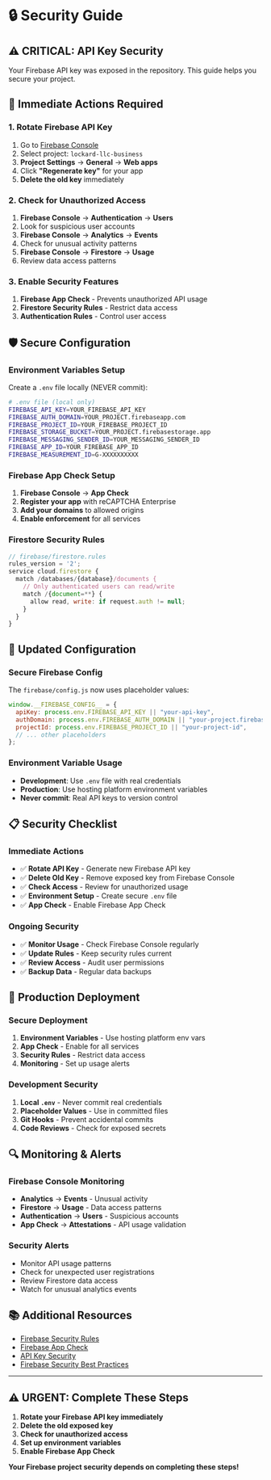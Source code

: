 # 🔒 Security Guide

## ⚠️ **CRITICAL: API Key Security**

Your Firebase API key was exposed in the repository. This guide helps you secure your project.

## 🚨 **Immediate Actions Required**

### **1. Rotate Firebase API Key**
1. Go to [Firebase Console](https://console.firebase.google.com/)
2. Select project: `lockard-llc-business`
3. **Project Settings** → **General** → **Web apps**
4. Click **"Regenerate key"** for your app
5. **Delete the old key** immediately

### **2. Check for Unauthorized Access**
1. **Firebase Console** → **Authentication** → **Users**
2. Look for suspicious user accounts
3. **Firebase Console** → **Analytics** → **Events**
4. Check for unusual activity patterns
5. **Firebase Console** → **Firestore** → **Usage**
6. Review data access patterns

### **3. Enable Security Features**
1. **Firebase App Check** - Prevents unauthorized API usage
2. **Firestore Security Rules** - Restrict data access
3. **Authentication Rules** - Control user access

## 🛡️ **Secure Configuration**

### **Environment Variables Setup**
Create a `.env` file locally (NEVER commit):

```bash
# .env file (local only)
FIREBASE_API_KEY=YOUR_FIREBASE_API_KEY
FIREBASE_AUTH_DOMAIN=YOUR_PROJECT.firebaseapp.com
FIREBASE_PROJECT_ID=YOUR_FIREBASE_PROJECT_ID
FIREBASE_STORAGE_BUCKET=YOUR_PROJECT.firebasestorage.app
FIREBASE_MESSAGING_SENDER_ID=YOUR_MESSAGING_SENDER_ID
FIREBASE_APP_ID=YOUR_FIREBASE_APP_ID
FIREBASE_MEASUREMENT_ID=G-XXXXXXXXXX
```

### **Firebase App Check Setup**
1. **Firebase Console** → **App Check**
2. **Register your app** with reCAPTCHA Enterprise
3. **Add your domains** to allowed origins
4. **Enable enforcement** for all services

### **Firestore Security Rules**
```javascript
// firebase/firestore.rules
rules_version = '2';
service cloud.firestore {
  match /databases/{database}/documents {
    // Only authenticated users can read/write
    match /{document=**} {
      allow read, write: if request.auth != null;
    }
  }
}
```

## 🔧 **Updated Configuration**

### **Secure Firebase Config**
The `firebase/config.js` now uses placeholder values:

```javascript
window.__FIREBASE_CONFIG__ = {
  apiKey: process.env.FIREBASE_API_KEY || "your-api-key",
  authDomain: process.env.FIREBASE_AUTH_DOMAIN || "your-project.firebaseapp.com",
  projectId: process.env.FIREBASE_PROJECT_ID || "your-project-id",
  // ... other placeholders
};
```

### **Environment Variable Usage**
- **Development**: Use `.env` file with real credentials
- **Production**: Use hosting platform environment variables
- **Never commit**: Real API keys to version control

## 📋 **Security Checklist**

### **Immediate Actions**
- ✅ **Rotate API Key** - Generate new Firebase API key
- ✅ **Delete Old Key** - Remove exposed key from Firebase Console
- ✅ **Check Access** - Review for unauthorized usage
- ✅ **Environment Setup** - Create secure `.env` file
- ✅ **App Check** - Enable Firebase App Check

### **Ongoing Security**
- ✅ **Monitor Usage** - Check Firebase Console regularly
- ✅ **Update Rules** - Keep security rules current
- ✅ **Review Access** - Audit user permissions
- ✅ **Backup Data** - Regular data backups

## 🚀 **Production Deployment**

### **Secure Deployment**
1. **Environment Variables** - Use hosting platform env vars
2. **App Check** - Enable for all services
3. **Security Rules** - Restrict data access
4. **Monitoring** - Set up usage alerts

### **Development Security**
1. **Local `.env`** - Never commit real credentials
2. **Placeholder Values** - Use in committed files
3. **Git Hooks** - Prevent accidental commits
4. **Code Reviews** - Check for exposed secrets

## 🔍 **Monitoring & Alerts**

### **Firebase Console Monitoring**
- **Analytics** → **Events** - Unusual activity
- **Firestore** → **Usage** - Data access patterns
- **Authentication** → **Users** - Suspicious accounts
- **App Check** → **Attestations** - API usage validation

### **Security Alerts**
- Monitor API usage patterns
- Check for unexpected user registrations
- Review Firestore data access
- Watch for unusual analytics events

## 📚 **Additional Resources**

- [Firebase Security Rules](https://firebase.google.com/docs/rules)
- [Firebase App Check](https://firebase.google.com/docs/app-check)
- [API Key Security](https://firebase.google.com/docs/projects/api-keys)
- [Firebase Security Best Practices](https://firebase.google.com/docs/security)

---

## ⚠️ **URGENT: Complete These Steps**

1. **Rotate your Firebase API key immediately**
2. **Delete the old exposed key**
3. **Check for unauthorized access**
4. **Set up environment variables**
5. **Enable Firebase App Check**

**Your Firebase project security depends on completing these steps!**
